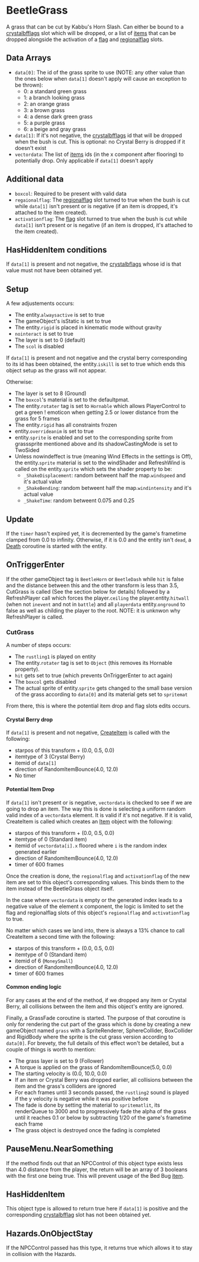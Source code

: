 # BeetleGrass
A grass that can be cut by Kabbu's Horn Slash. Can either be bound to a [crystalbfflags](../../../Enums%20and%20IDs/crystalbfflags.md) slot which will be dropped, or a list of [items](../../../Enums%20and%20IDs/Items.md) that can be dropped alongside the activation of a [flag](../../../Flags%20arrays/flags.md) and [regionalflag](../../../Flags%20arrays/Regionalflags.md) slots. 

## Data Arrays
- `data[0]`: The id of the grass sprite to use (NOTE: any other value than the ones below when `data[1]` doesn't apply will cause an exception to be thrown):
  - 0: a standard green grass
  - 1: a branch looking grass
  - 2: an orange grass
  - 3: a brown grass
  - 4: a dense dark green grass
  - 5: a purple grass
  - 6: a beige and gray grass
- `data[1]`: If it's not negative, the [crystalbfflags](../../../Enums%20and%20IDs/crystalbfflags.md) id that will be dropped when the bush is cut. This is optional: no Crystal Berry is dropped if it doesn't exist
- `vectordata`: The list of [items](../../../Enums%20and%20IDs/Items.md) ids (in the x component after flooring) to potentially drop. Only applicable if `data[1]` doesn't apply

## Additional data
- `boxcol`: Required to be present with valid data
- `regaionalflag`: The [regionalflag](../../../Flags%20arrays/Regionalflags.md) slot turned to true when the bush is cut while `data[1]` isn't present or is negative (if an item is dropped, it's attached to the item created).
- `activationflag`: The [flag](../../../Flags%20arrays/flags.md) slot turned to true when the bush is cut while `data[1]` isn't present or is negative (if an item is dropped, it's attached to the item created).

## HasHiddenItem conditions
If `data[1]` is present and not negative, the [crystalbflags](../../Enums%20and%20IDs/crystalbfflags.md) whose id is that value must not have been obtained yet.

## Setup
A few adjustements occurs:
- The entity.`alwaysactive` is set to true
- The gameObject's isStatic is set to true
- The entity.`rigid` is placed in kinematic mode without gravity
- `nointeract` is set to true
- The layer is set to 0 (default)
- The `scol` is disabled

If `data[1]` is present and not negative and the crystal berry corresponding to its id has been obtained, the entity.`iskill` is set to true which ends this object setup as the grass will not appear.

Otherwise:
- The layer is set to 8 (Ground) 
- The `boxcol`'s material is set to the defaultpmat. 
- The entity.`rotater` tag is set to `Hornable` which allows PlayerControl to get a green ! emoticon when getting 2.5 or lower distance from the grass for 5 frames
- The entity.`rigid` has all constraints frozen
- entity.`overrideanim` is set to true
- entity.`sprite` is enabled and set to the corresponding sprite from grasssprite mentioned above and its shadowCastingMode is set to TwoSided
- Unless nowindeffect is true (meaning Wind Effects in the settings is Off), the entity.`sprite` material is set to the windShader and RefreshWind is called on the entity.`sprite` which sets the shader property to be:
  - `_ShakeDisplacement`: random betweent half the map.`windspeed` and it's actual value
  - `_ShakeBending`: random betweent half the map.`windintensity` and it's actual value
  - `_ShakeTime`: random betweent 0.075 and 0.25

## Update
If the `timer` hasn't expired yet, it is decremented by the game's frametime clamped from 0.0 to infinity. Otherwise, if it is 0.0 and the entity isn't `dead`, a [Death](../../EntityControl/Notable%20methods/Death.md) coroutine is started with the entity.

## OnTriggerEnter
If the other gameObject tag is `BeetleHorn` or `BeetleDash` while `hit` is false and the distance between this and the other transform is less than 3.5, CutGrass is called (See the section below for details) followed by a RefreshPlayer call which forces the player.`ceiling` the player.entity.`hitwall` (when not `inevent` and not in `battle`) and all `playerdata` entity.`onground` to false as well as childing the player to the root. NOTE: it is unknwon why RefreshPlayer is called.

### CutGrass
A number of steps occurs:
- The `rustling1` is played on entity
- The entity.`rotater` tag is set to `Object` (this removes its Hornable property).
- `hit` gets set to true (which prevents OnTriggerEnter to act again)
- The `boxcol` gets disabled
- The actual sprite of entity.`sprite` gets changed to the small base version of the grass according to `data[0]` and its material gets set to `spritemat`

From there, this is where the potential item drop and flag slots edits occurs.

#### Crystal Berry drop
If `data[1]` is present and not negative, [CreateItem](../../EntityControl/Notable%20methods/CreateItem.md) is called with the following:
- starpos of this transform + (0.0, 0.5, 0.0)
- itemtype of 3 (Crystal Berry)
- itemid of `data[1]`
- direction of RandomItemBounce(4.0, 12.0)
- No timer

#### Potential Item Drop
If `data[1]` isn't present or is negative, `vectordata` is checked to see if we are going to drop an item. The way this is done is selecting a uniform random valid index of a `vectordata` element. It is valid if it's not negative. If it is valid, CreateItem is called which creates an [Item](Item.md) object with the following:
- starpos of this transform + (0.0, 0.5, 0.0)
- itemtype of 0 (Standard item)
- itemid of `vectordata[i].x` floored where `i` is the random index generated earlier
- direction of RandomItemBounce(4.0, 12.0)
- timer of 600 frames

Once the creation is done, the `regionalflag` and `activationflag` of the new item are set to this object's corresponding values. This binds them to the item instead of the BeetleGrass object itself.

In the case where `vectordata` is empty or the generated index leads to a negative value of the element x component, the logic is limited to set the flag and regionalflag slots of this object's `regionalflag` and `activationflag` to true.

No matter which cases we land into, there is always a 13% chance to call CreateItem a second time with the following:
- starpos of this transform + (0.0, 0.5, 0.0)
- itemtype of 0 (Standard item)
- itemid of 6 (`MoneySmall`)
- direction of RandomItemBounce(4.0, 12.0)
- timer of 600 frames

#### Common ending logic
For any cases at the end of the method, if we dropped any item or Crystal Berry, all collisions between the item and this object's entity are ignored.

Finally, a GrassFade coroutine is started. The purpose of that coroutine is only for rendering the cut part of the grass which is done by creating a new gameObject named `grass` with a SpriteRenderer, SphereCollider, BoxCollider and RigidBody where the sprite is the cut grass version according to `data[0]`. For brevety, the full details of this effect won't be detailed, but a couple of things is worth to mention:
- The grass layer is set to 9 (Follower)
- A torque is applied on the grass of RandomItemBounce(5.0, 0.0)
- The starting velocity is (0.0, 10.0, 0.0)
- If an item or Crystal Berry was dropped earlier, all collisions between the item and the grass's colliders are ignored
- For each frames until 3 seconds passed, the `rustling2` sound is played if the y velocity is negative while it was positive before
- The fade is done by setting the material to `spritematlit`, its renderQueue to 3000 and to progressively fade the alpha of the grass until it reaches 0.1 or below by subtracting 1/20 of the game's frametime each frame
- The grass object is destroyed once the fading is completed

## PauseMenu.NearSomething
If the method finds out that an NPCControl of this object type exists less than 4.0 distance from the player, the return will be an array of 3 booleans with the first one being true. This will prevent usage of the Bed Bug [item](../../../Enums%20and%20IDs/Items.md).

## HasHiddenItem
This object type is allowed to return true here if `data[1]` is positive and the corresponding [crystalbfflag](../../../Enums%20and%20IDs/crystalbfflags.md) slot has not been obtained yet.

## Hazards.OnObjectStay
If the NPCControl passed has this type, it returns true which allows it to stay in collision with the Hazards.